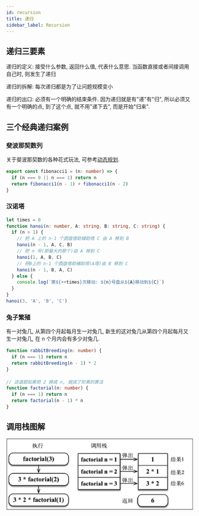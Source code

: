 ```yaml
---
id: recursion
title: 递归
sidebar_label: Recursion
---
```


## 递归三要素

递归的定义: 接受什么参数, 返回什么值, 代表什么意思. 当函数直接或者间接调⽤⾃⼰时, 则发⽣了递归

递归的拆解: 每次递归都是为了让问题规模变⼩

递归的出⼝: 必须有⼀个明确的结束条件. 因为递归就是有"递"有"归", 所以必须又有一个明确的点, 到了这个点, 就不用"递下去", 而是开始"归来".

## 三个经典递归案例

### 斐波那契数列

关于斐波那契数的各种花式玩法, 可参考[动态规划](/algorithm-design/dynamic-programming#从斐波那契数列说起).

```ts
export const fibonacci1 = (n: number) => {
  if (n === 0 || n === 1) return n
  return fibonacci1(n - 1) + fibonacci1(n - 2)
}
```

### 汉诺塔

```ts
let times = 0
function hanoi(n: number, A: string, B: string, C: string) {
  if (n > 1) {
    // 把 A 上的 n-1 个圆盘借助辅助塔 C 由 A 移到 B
    hanoi(n - 1, A, C, B)
    // 把 n 号(即最大的那个)由 A 移到 C
    hanoi(1, A, B, C)
    // 把B上的 n-1 个圆盘借助辅助塔(A塔)由 B 移到 C
    hanoi(n - 1, B, A, C)
  } else {
    console.log(`第${++times}次移动: ${n}号盘从${A}移动到${C}`)
  }
}
hanoi(3, 'A', 'B', 'C')
```

### 兔子繁殖

有一对兔几, 从第四个月起每月生一对兔几, 新生的这对兔几从第四个月起每月又生一对兔几, 在 n 个月内会有多少对兔几.

```ts
function rabbitBreeding(n: number) {
  if (n === 1) return n
  return rabbitBreeding(n - 1) * 2
}

// 这道题如果把 2 换成 n, 就成了阶乘的算法
function factorial(n: number) {
  if (n === 1) return n
  return factorial(n - 1) * n
}
```

## 调用栈图解

![调用栈](../static/img/callStack.jpg)
